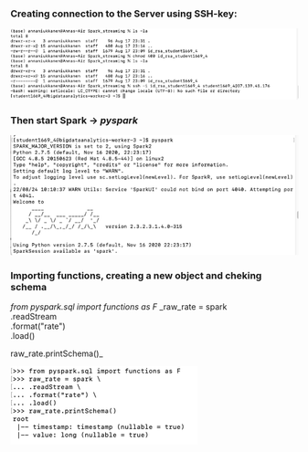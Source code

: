 ### Creating connection to the Server using SSH-key:

![Server connection](https://github.com/Annassie/Streaming_data_processing/blob/Anna_Niukkanen_task_1/screenshots/task_1/Screenshot%202022-08-17%20at%2023.40.18.png)


### Then start Spark -> _pyspark_

![Spark starting](https://github.com/Annassie/Streaming_data_processing/blob/Anna_Niukkanen_task_1/screenshots/task_1/Screenshot%202022-08-24%20at%2020.36.58.png)

### Importing functions, creating a new object and cheking schema

_from pyspark.sql import functions as F_
_raw_rate = spark \
     .readStream \
     .format("rate") \
     .load()

raw_rate.printSchema()_

![Functions importing](https://github.com/Annassie/Streaming_data_processing/blob/Anna_Niukkanen_task_1/screenshots/task_1/Screenshot%202022-08-18%20at%2017.17.49.png)


###

![]()



###

![]()


###

![]()



###

![]()


###

![]()


###

![]()

